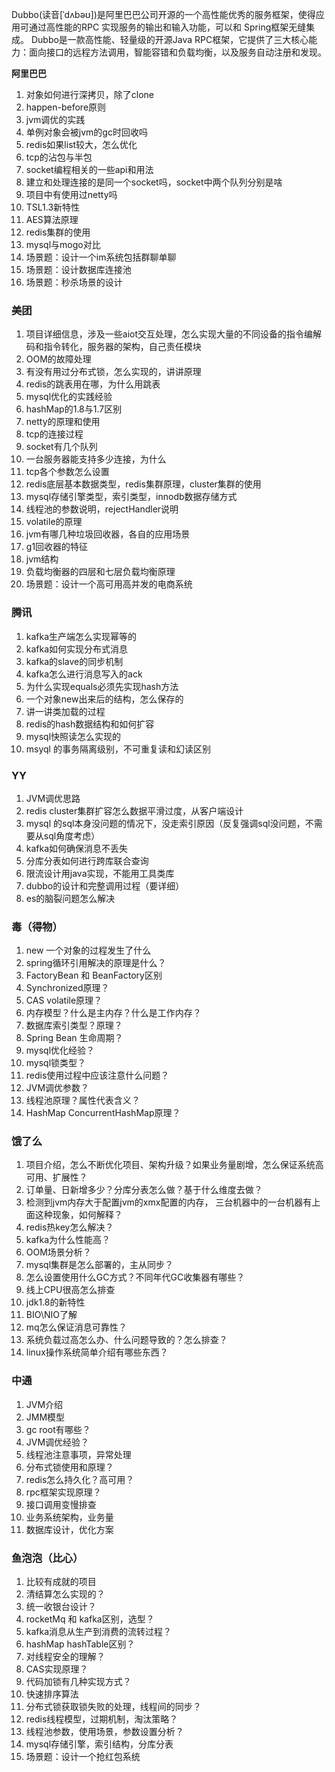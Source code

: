 Dubbo(读音[ˈdʌbəʊ])是阿里巴巴公司开源的一个高性能优秀的服务框架，使得应用可通过高性能的RPC 实现服务的输出和输入功能，可以和 Spring框架无缝集成。 Dubbo是一款高性能、轻量级的开源Java RPC框架，它提供了三大核心能力：面向接口的远程方法调用，智能容错和负载均衡，以及服务自动注册和发现。



**阿里巴巴**

1. 对象如何进行深拷贝，除了clone
2. happen-before原则
3. jvm调优的实践
4. 单例对象会被jvm的gc时回收吗
5. redis如果list较大，怎么优化
6. tcp的沾包与半包
7. socket编程相关的一些api和用法
8. 建立和处理连接的是同一个socket吗，socket中两个队列分别是啥
9. 项目中有使用过netty吗
10. TSL1.3新特性
11. AES算法原理
12. redis集群的使用
13. mysql与mogo对比
14. 场景题：设计一个im系统包括群聊单聊
15. 场景题：设计数据库连接池
16. 场景题：秒杀场景的设计

### **美团**

1. 项目详细信息，涉及一些aiot交互处理，怎么实现大量的不同设备的指令编解码和指令转化，服务器的架构，自己责任模块
2. OOM的故障处理
3. 有没有用过分布式锁，怎么实现的，讲讲原理
4. redis的跳表用在哪，为什么用跳表
5. mysql优化的实践经验
6. hashMap的1.8与1.7区别
7. netty的原理和使用
8. tcp的连接过程
9. socket有几个队列
10. 一台服务器能支持多少连接，为什么
11. tcp各个参数怎么设置
12. redis底层基本数据类型，redis集群原理，cluster集群的使用
13. mysql存储引擎类型，索引类型，innodb数据存储方式
14. 线程池的参数说明，rejectHandler说明
15. volatile的原理
16. jvm有哪几种垃圾回收器，各自的应用场景
17. g1回收器的特征
18. jvm结构
19. 负载均衡器的四层和七层负载均衡原理
20. 场景题：设计一个高可用高并发的电商系统

### **腾讯**

1. kafka生产端怎么实现幂等的
2. kafka如何实现分布式消息
3. kafka的slave的同步机制
4. kafka怎么进行消息写入的ack
5. 为什么实现equals必须先实现hash方法
6. 一个对象new出来后的结构，怎么保存的
7. 讲一讲类加载的过程
8. redis的hash数据结构和如何扩容
9. mysql快照读怎么实现的
10. msyql 的事务隔离级别，不可重复读和幻读区别

### **YY**

1. JVM调优思路
2. redis cluster集群扩容怎么数据平滑过度，从客户端设计
3. mysql 的sql本身没问题的情况下，没走索引原因（反复强调sql没问题，不需要从sql角度考虑）
4. kafka如何确保消息不丢失
5. 分库分表如何进行跨库联合查询
6. 限流设计用java实现，不能用工具类库
7. dubbo的设计和完整调用过程（要详细）
8. es的脑裂问题怎么解决

### **毒（得物）**

1. new 一个对象的过程发生了什么
2. spring循环引用解决的原理是什么？
3. FactoryBean 和 BeanFactory区别
4. Synchronized原理？
5. CAS volatile原理？
6. 内存模型？什么是主内存？什么是工作内存？
7. 数据库索引类型？原理？
8. Spring Bean 生命周期？
9. mysql优化经验？
10. mysql锁类型？
11. redis使用过程中应该注意什么问题？
12. JVM调优参数？
13. 线程池原理？属性代表含义？
14. HashMap ConcurrentHashMap原理？



### **饿了么**

1. 项目介绍，怎么不断优化项目、架构升级？如果业务量剧增，怎么保证系统高可用、扩展性？
2. 订单量、日新增多少？分库分表怎么做？基于什么维度去做？
3. 检测到jvm内存大于配置jvm的xmx配置的内存， 三台机器中的一台机器有上面这种现象，如何解释？
4. redis热key怎么解决？
5. kafka为什么性能高？
6. OOM场景分析？
7. mysql集群是怎么部署的，主从同步？
8. 怎么设置使用什么GC方式？不同年代GC收集器有哪些？
9. 线上CPU很高怎么排查
10. jdk1.8的新特性
11. BIO\NIO了解
12. mq怎么保证消息可靠性？
13. 系统负载过高怎么办、什么问题导致的？怎么排查？
14. linux操作系统简单介绍有哪些东西？



### **中通**

1. JVM介绍
2. JMM模型
3. gc root有哪些？
4. JVM调优经验？
5. 线程池注意事项，异常处理
6. 分布式锁使用和原理？
7. redis怎么持久化？高可用？
8. rpc框架实现原理？
9. 接口调用变慢排查
10. 业务系统架构，业务量
11. 数据库设计，优化方案



### **鱼泡泡（比心）**

1. 比较有成就的项目
2. 清结算怎么实现的？
3. 统一收银台设计？
4. rocketMq 和 kafka区别，选型？
5. kafka消息从生产到消费的流转过程？
6. hashMap hashTable区别？
7. 对线程安全的理解？
8. CAS实现原理？
9. 代码加锁有几种实现方式？
10. 快速排序算法
11. 分布式锁获取锁失败的处理，线程间的同步？
12. redis线程模型，过期机制，淘汰策略？
13. 线程池参数，使用场景，参数设置分析？
14. mysql存储引擎，索引结构，分库分表
15. 场景题：设计一个抢红包系统